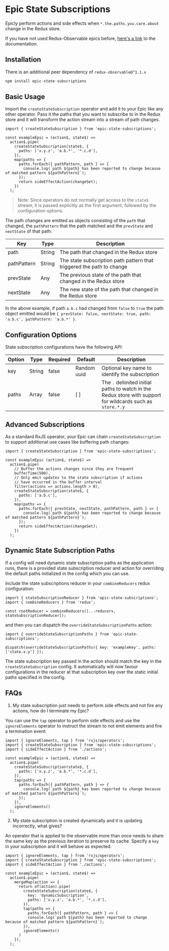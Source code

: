 # Epic State Subscriptions

Epicly perform actions and side effects when `*.the.paths.you.care.about` change in the Redux store.

If you have not used Redux-Observable epics before, [here's a link](https://redux-observable.js.org/docs/basics/Epics.html) to the documentation.

## Installation

There is an additional peer dependency of `redux-observable@^1.1.x`

```javascript
npm install epic-state-subscriptions
```

## Basic Usage

Import the `createStateSubscription` operator and add it to your Epic like any other operator. Pass it the paths that you want to subscribe to in the Redux store and it will transform the action stream into a stream of path changes.

```
import { createStateSubscription } from 'epic-state-subscriptions';

const exampleEpic = (action$, state$) =>
  action$.pipe(
    createStateSubscription(state$, {
      paths: ['x.y.z', 'a.b.*', '*.c.d'],
    }),
    map(paths => {
      paths.forEach({ pathPattern, path } => {
        console.log(`path ${path} has been reported to change because of matched pattern ${pathPattern}`);
      });
      return sideEffectAction(changeSet);
    })
  );
```

> Note: Since operators do not normally get access to the `state$` stream, it is passed explicitly as the first argument, followed by the configuration options.

The path changes are emitted as objects consisting of the `path` that changed, the `pathPattern` that the path matched and the `prevState` and `nextState` of that path:

| Key           | Type   | Description                                                           |
|---------------|--------|-----------------------------------------------------------------------|
| path          | String | The path that changed in the Redux store                              | 
| pathPattern   | String | The state subscription path pattern that triggered the path to change |
| prevState     | Any    | The previous state of the path that changed in the Redux store        |
| nextState     | Any    | The new state of the path that changed in the Redux store             |

In the above example, if path `a.b.c` had changed from `false` to `true` the path object emitted would be `{ prevState: false, nextState: true, path: 'a.b.c', pathPattern: 'a.b.*' }`.

## Configuration Options

State subscription configurations have the following API:

|Option         | Type          | Required | Default      | Description                                                                        |
|---------------|---------------|----------|--------------|------------------------------------------------------------------------------------|
| key           | String        | false    | Random uuid  | Optional key name to identify the subscription                                                   |
| paths         | Array<String> | false    | [ ]          | The `.` delimited initial paths to watch in the Redux store with support for wildcards such as `store.*.y`   |


## Advanced Subscriptions

As a standard RxJS operator, your Epic can chain `createStateSubscription` to support additional use cases like buffering path changes:

```
import { createStateSubscription } from 'epic-state-subscriptions';

const exampleEpic (action$, state$) =>
  action$.pipe(
    // Buffer the actions changes since they are frequent
    bufferTime(500),
    // Only emit updates to the state subscription if actions
    // have occurred in the buffer interval
    filter(actions => actions.length > 0),
    createStateSubscription(state$, {
      paths: ['a.b.c'],
    }),
    map(paths => {
      paths.forEach({ prevState, nextState, pathPattern, path } => {
        console.log(`path ${path} has been reported to change because of matched pattern ${pathPattern}`);
      });
      return sideEffectAction(changeSet);
    })
  );
```

## Dynamic State Subscription Paths

If a config will need dynamic state subscription paths as the application runs, there is a provided state subscription reducer and action for overriding the default paths initialized in the config which you can use.

Include the state subscriptions reducer in your `combineReducers` redux configuration:

```
import { stateSubscriptionReducer } from 'epic-state-subscriptions';
import { combineReducers } from 'redux';

const rootReducer = combineReducers([...reducers, stateSubscriptionReducer]);
```

and then you can dispatch the `overrideStateSubscriptionPaths` action:

```
import { overrideStateSubscriptionPaths } from 'epic-state-subscriptions';

dispatch(overrideStateSubscriptionPaths({ key: 'exampleKey', paths: ['state.x.y'] });
```

The state subscription key passed in the action should match the key in the `createStateSubscription` config. It automatically will now favour configurations in the reducer at that subscription key over the static initial paths specified in the config.

## FAQs

1. My state subscription just needs to perform side effects and not fire any actions, how do I terminate my Epic?

You can use the `tap` operator to perform side effects and use the `ignoreElements` operator to instruct the stream to not emit elements and fire a termination event:

```
import { ignoreElements, tap } from 'rxjs/operators';
import { createStateSubscription } from 'epic-state-subscriptions';
import { sideEffectAction } from './actions';

const exampleEpic = (action$, state$) =>
  action$.pipe(
    createStateSubscription(state$, {
      paths: ['x.y.z', 'a.b.*', '*.c.d'],
    }),
    tap(paths => {
      paths.forEach({ pathPattern, path } => {
        console.log(`path ${path} has been reported to change because of matched pattern ${pathPattern}`);
      });
    }),
    ignoreElements()
  );
```

2. My state subscription is created dynamically and it is updating incorrectly, what gives?

An operator that is applied to the observable more than once needs to share the same key as the previous iteration to preserve its cache. Specify a `key` in your subscription and it will behave as expected.

```
import { ignoreElements, tap } from 'rxjs/operators';
import { createStateSubscription } from 'epic-state-subscriptions';
import { sideEffectAction } from './actions';

const exampleEpic = (action$, state$) =>
  action$.pipe(
    mergeMap(action => {
      return of(action).pipe(
        createStateSubscription(state$, {
          key: 'dynamicSubscription',
          paths: ['x.y.z', 'a.b.*', '*.c.d'],
        }),
        tap(paths => {
          paths.forEach({ pathPattern, path } => {
          console.log(`path ${path} has been reported to change because of matched pattern ${pathPattern}`);
        }),
        ignoreElements()
      )
    }),
  );
```
